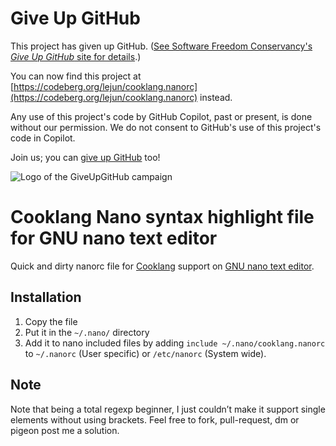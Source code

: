 # Give Up GitHub

This project has given up GitHub.  ([See Software Freedom Conservancy's *Give Up  GitHub* site for details](https://GiveUpGitHub.org).)

You can now find this project at [https://codeberg.org/lejun/cooklang.nanorc](https://codeberg.org/lejun/cooklang.nanorc) instead.

Any use of this project's code by GitHub Copilot, past or present, is done without our permission.  We do not consent to GitHub's use of this project's code in Copilot.

Join us; you can [give up GitHub](https://GiveUpGitHub.org) too!

![Logo of the GiveUpGitHub campaign](https://sfconservancy.org/img/GiveUpGitHub.png)

# Cooklang Nano syntax highlight file for GNU nano text editor
Quick and dirty nanorc file for [Cooklang](https://github.com/cooklang/spec) support on [GNU nano text editor](https://www.nano-editor.org/). 
## Installation
1. Copy the file 
2. Put it in the `~/.nano/` directory
3. Add it to nano included files by adding `include ~/.nano/cooklang.nanorc` to `~/.nanorc` (User specific) or `/etc/nanorc` (System wide).
## Note
Note that being a total regexp beginner, I just couldn’t make it support single elements without using brackets. Feel free to fork, pull-request, dm or pigeon post me a solution.
